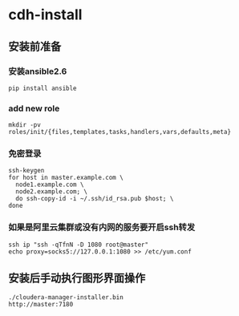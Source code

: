 # cdh-install

## 安装前准备

### 安装ansible2.6
```
pip install ansible
```

### add new role
```
mkdir -pv roles/init/{files,templates,tasks,handlers,vars,defaults,meta}
```

### 免密登录
```
ssh-keygen
for host in master.example.com \
  node1.example.com \
  node2.example.com; \
  do ssh-copy-id -i ~/.ssh/id_rsa.pub $host; \
done
```
### 如果是阿里云集群或没有内网的服务要开启ssh转发
```
ssh ip "ssh -qTfnN -D 1080 root@master"
echo proxy=socks5://127.0.0.1:1080 >> /etc/yum.conf
```

##  安装后手动执行图形界面操作
```
./cloudera-manager-installer.bin
http://master:7180
```
